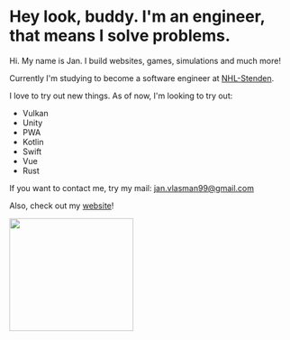 # Hey look, buddy. I'm an engineer, that means I solve problems.

Hi. My name is Jan. I build websites, games, simulations and much more!

Currently I'm studying to become a software engineer at [NHL-Stenden].

I love to try out new things. As of now, I'm looking to try out:

- Vulkan
- Unity
- PWA
- Kotlin
- Swift
- Vue
- Rust

If you want to contact me, try my mail: jan.vlasman99@gmail.com

Also, check out my [website]!

<img src="https://images-wixmp-ed30a86b8c4ca887773594c2.wixmp.com/f/ece9ecf1-4d5c-4407-b2fc-af1479342fb8/d9u1vwn-e252aa03-df05-46df-b928-2ef6feff2298.png/v1/fill/w_800,h_711,q_80,strp/annoying_dog_by_h_reshii_d9u1vwn-fullview.jpg?token=eyJ0eXAiOiJKV1QiLCJhbGciOiJIUzI1NiJ9.eyJzdWIiOiJ1cm46YXBwOiIsImlzcyI6InVybjphcHA6Iiwib2JqIjpbW3siaGVpZ2h0IjoiPD03MTEiLCJwYXRoIjoiXC9mXC9lY2U5ZWNmMS00ZDVjLTQ0MDctYjJmYy1hZjE0NzkzNDJmYjhcL2Q5dTF2d24tZTI1MmFhMDMtZGYwNS00NmRmLWI5MjgtMmVmNmZlZmYyMjk4LnBuZyIsIndpZHRoIjoiPD04MDAifV1dLCJhdWQiOlsidXJuOnNlcnZpY2U6aW1hZ2Uub3BlcmF0aW9ucyJdfQ.iGzYVAKVy1ULiAc9GfiaYWMDnHu2bdM66Ejhwlxk1cM" width="220" height="200">

[NHL-Stenden]: https://www.nhlstenden.com
[website]: https://annoyingdog99.github.io/
